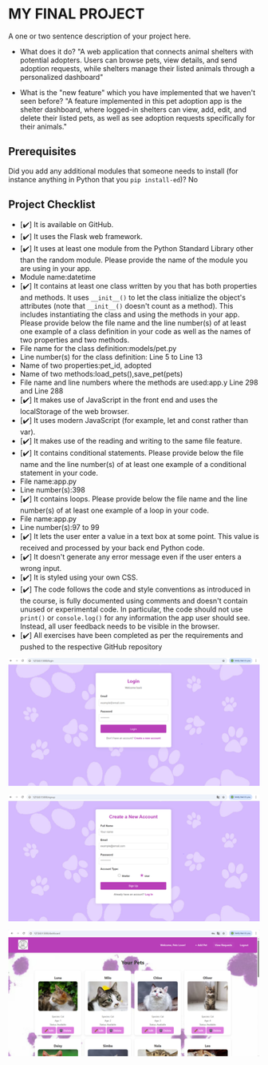 # MY FINAL PROJECT
A one or two sentence description of your project here.
- What does it do?
"A web application that connects animal shelters with potential adopters. Users can browse pets, view details, and send adoption requests, while shelters manage their listed animals through a personalized dashboard"


- What is the "new feature" which you have implemented that
we haven't seen before?
 "A  feature implemented in this pet adoption app is the shelter dashboard, where logged-in shelters can view, add, edit, and delete their listed pets, as well as see adoption requests specifically for their animals."
## Prerequisites
Did you add any additional modules that someone needs to
install (for instance anything in Python that you `pip
install-ed`)?
No
## Project Checklist
- [✔️] It is available on GitHub.
- [✔️] It uses the Flask web framework.
- [✔️] It uses at least one module from the Python Standard
Library other than the random module.
 Please provide the name of the module you are using in your
app.
 - Module name:datetime 
- [✔️] It contains at least one class written by you that has
both properties and methods. It uses `__init__()` to let the
class initialize the object's attributes (note that
`__init__()` doesn't count as a method). This includes
instantiating the class and using the methods in your app.
Please provide below the file name and the line number(s) of
at least one example of a class definition in your code as
well as the names of two properties and two methods.
 - File name for the class definition:models/pet.py
 - Line number(s) for the class definition: Line 5 to Line 13
 - Name of two properties:pet_id, adopted
 - Name of two methods:load_pets(),save_pet(pets)
 - File name and line numbers where the methods are used:app.y  Line 298 and Line 288
- [✔️] It makes use of JavaScript in the front end and uses the
localStorage of the web browser.
- [✔️] It uses modern JavaScript (for example, let and const
rather than var).
- [✔️] It makes use of the reading and writing to the same file
feature.
- [✔️] It contains conditional statements. Please provide below
the file name and the line number(s) of at least
 one example of a conditional statement in your code.
 - File name:app.py
 - Line number(s):398
- [✔️] It contains loops. Please provide below the file name
and the line number(s) of at least
 one example of a loop in your code.
 - File name:app.py
 - Line number(s):97 to 99
- [✔️] It lets the user enter a value in a text box at some
point.
 This value is received and processed by your back end
Python code.
- [✔️] It doesn't generate any error message even if the user
enters a wrong input.
- [✔️] It is styled using your own CSS.
- [✔️] The code follows the code and style conventions as
introduced in the course, is fully documented using comments
and doesn't contain unused or experimental code.
 In particular, the code should not use `print()` or
`console.log()` for any information the app user should see.
Instead, all user feedback needs to be visible in the
browser.
- [✔️] All exercises have been completed as per the
requirements and pushed to the respective GitHub repository

![alt text](image.png)

![alt text](image-1.png)

![alt text](image-2.png)

